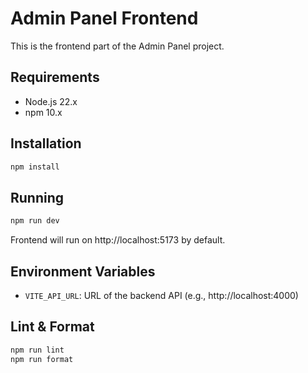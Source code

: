 # Admin Panel Frontend

This is the frontend part of the Admin Panel project.

## Requirements
- Node.js 22.x
- npm 10.x

## Installation
```bash
npm install
```

## Running
```bash
npm run dev
```
Frontend will run on http://localhost:5173 by default.

## Environment Variables

- `VITE_API_URL`: URL of the backend API (e.g., http://localhost:4000)

## Lint & Format

```bash
npm run lint
npm run format
```
